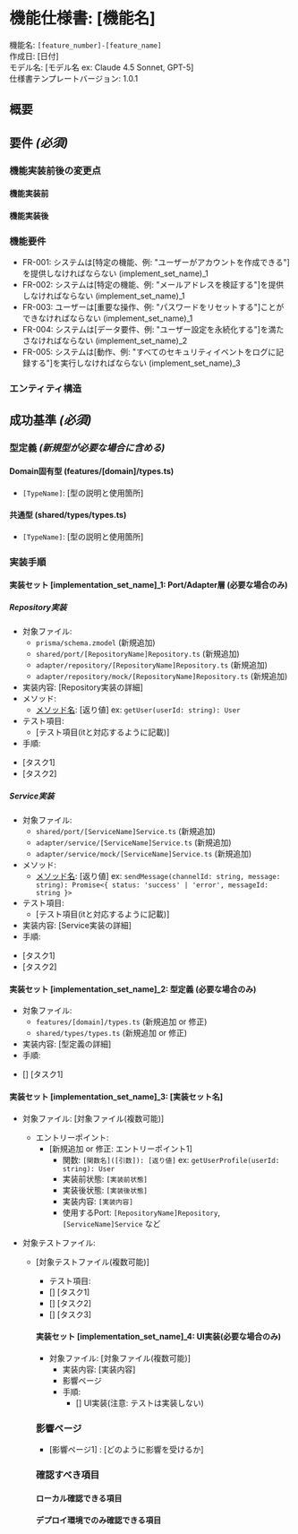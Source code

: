 # 機能仕様書: [機能名]

機能名: `[feature_number]-[feature_name]`  
作成日: [日付]  
モデル名: [モデル名 ex: Claude 4.5 Sonnet, GPT-5]  
仕様書テンプレートバージョン: 1.0.1

## 概要
<!-- 

提供される機能を1行で簡潔に説明してください。

例: 
再注文を1クリックで行う

 -->



## 要件 *(必須)*

<!--
  要対応: このセクションの内容はプレースホルダーです。
  適切な機能要件で埋めてください。
-->

### 機能実装前後の変更点
#### 機能実装前
<!--
  要対応: このセクションの内容はプレースホルダーです。
  関連部分の実装前の状態を記載してください。
-->
#### 機能実装後
<!--
  要対応: このセクションの内容はプレースホルダーです。
  関連部分の実装後の状態を記載してください。
-->

### 機能要件

- FR-001: システムは[特定の機能、例: "ユーザーがアカウントを作成できる"]を提供しなければならない (implement_set_name)_1
- FR-002: システムは[特定の機能、例: "メールアドレスを検証する"]を提供しなければならない (implement_set_name)_1
- FR-003: ユーザーは[重要な操作、例: "パスワードをリセットする"]ことができなければならない (implement_set_name)_1
- FR-004: システムは[データ要件、例: "ユーザー設定を永続化する"]を満たさなければならない (implement_set_name)_2
- FR-005: システムは[動作、例: "すべてのセキュリティイベントをログに記録する"]を実行しなければならない (implement_set_name)_3


### エンティティ構造

<!--
  要対応: エンティティをどのように変更するかを明記してください。なぜ変更するかなども明記してください。
  変更が必要なエンティティはすべて明記してください。
  将来的に必要なカラムは考慮せず、絶対に必要なカラムのみを明記してください。

-->

<!--
  要対応: diffの形式でエンティティの変更点を明記してください。
  例: 
  ```diff
  + model User {
  +   id String @id @default(uuid())
  +   name String
  +   email String @unique
  +   password String
  + }
  ```
-->


## 成功基準 *(必須)*

<!--
  要対応: 測定可能な成功基準を定義してください。
  これらは技術に依存せず、測定可能である必要があります。
-->

### 型定義 *(新規型が必要な場合に含める)*

<!--
  要対応: 新規に定義が必要な型を明記してください。
  不要な型を作っていないかを注意深く確認してください。
-->

#### Domain固有型 (features/[domain]/types.ts)

- `[TypeName]`: [型の説明と使用箇所]

#### 共通型 (shared/types/types.ts)

- `[TypeName]`: [型の説明と使用箇所]

### 実装手順

<!--
  要対応: 実装手順を定義してください。
  ここではTDDを行い、テストを最初に書き、テストを通すための実装を書き、テストを通したらリファクタリングを行うことを行います。実装セットに分け、実装セット内ではTDDを行います。実装セットはモジュールごとに分け、順に実装を行えばすべての機能が実装できるようにしてください。
  各handlerなど実装は最上部にそのファイルに期待される動きを記載する必要があります。この内容は`// TASK: [実装内容]`というコメントで記載する必要があります。
  各実装セットはエントリーポイントがどのような仕様なのかも明記する。エントリーポイントは一つであることが望ましいが複数も可能。
  DTOは作らない。引数と返り値は明確に型を記載する。
  機能の実現に必要かつ、新規作成は編集が必要なcommand/query/flow/repository/serviceはすべて明記する。
-->

#### 実装セット [implementation_set_name]_1: Port/Adapter層 (必要な場合のみ)

<!--
  Repository/Serviceが必要な場合、最初に実装します。
  Port(インターフェース)とAdapter(実装)、Mock実装を含めます。
-->

##### Repository実装

- 対象ファイル:
  - `prisma/schema.zmodel` (新規追加)
  - `shared/port/[RepositoryName]Repository.ts` (新規追加)
  - `adapter/repository/[RepositoryName]Repository.ts` (新規追加)
  - `adapter/repository/mock/[RepositoryName]Repository.ts` (新規追加)
- 実装内容: [Repository実装の詳細]
- メソッド:
  - [メソッド名]([引数]): [返り値] ex: `getUser(userId: string): User`
- テスト項目:
  - [テスト項目(itと対応するように記載)]
- 手順:
<!-- 
手順は上から順に実行すればタスクが完了するようにする。例:
実行すべきコマンドは必ず記載する。
例:
  - [] スキーマファイルを更新(prisma/schema.zmodel)
  - [] `bun run prisma generate`を実行し、schema.zmodelを更新
  - [] Port(インターフェース)定義を作成(adapter/port/[RepositoryName]Repository.ts)
  - [] 本番実装を作成(adapter/repository/[RepositoryName]Repository.ts)
  - [] 本番実装のテストを作成(adapter/repository/[RepositoryName]Repository.test.ts)
  - [] `bun run test adapter/repository/[RepositoryName]Repository.test.ts`を実行しテストが通ることを確認する。テストが通らない場合はエラー内容を確認し、エラー内容に沿って修正を行う。
  - [] Mock実装を作成(adapter/repository/mock/[RepositoryName]Repository.ts)
  - [] Mock実装のテストを作成(adapter/repository/mock/[RepositoryName]Repository.test.ts)
  - [] `bun run test adapter/repository/mock/[RepositoryName]Repository.test.ts`を実行しテストが通ることを確認
  - [] DIコンテナ(shared/container.ts)に登録
  - [] コードスタイルに沿っているか確認し、リファクタリングも合わせて行う。
  - [] リファクタリング後、再度テストを実行し、すべてのテストが通ることを確認
 -->
  - [タスク1]
  - [タスク2]

##### Service実装

- 対象ファイル:
  - `shared/port/[ServiceName]Service.ts` (新規追加)
  - `adapter/service/[ServiceName]Service.ts` (新規追加)
  - `adapter/service/mock/[ServiceName]Service.ts` (新規追加)
- メソッド:
  - [メソッド名]([引数]): [返り値] ex: `sendMessage(channelId: string, message: string): Promise<{ status: 'success' | 'error', messageId: string }>`
- テスト項目:
  - [テスト項目(itと対応するように記載)]
- 実装内容: [Service実装の詳細]
- 手順:
<!-- 
手順は上から順に実行すればタスクが完了するようにする。
実行すべきコマンドは必ず記載する。
例:
  - [] Port(インターフェース)定義を作成(shared/port/[ServiceName]Service.ts)
  - [] 本番実装を作成(adapter/service/[ServiceName]Service.ts)
  - [] 本番実装のテストを作成(adapter/service/[ServiceName]Service.test.ts)
  - [] `bun run test adapter/service/[ServiceName]Service.test.ts`を実行しテストが通ることを確認する。テストが通らない場合はエラー内容を確認し、エラー内容に沿って修正を行う。
  - [] Mock実装を作成(adapter/service/mock/[ServiceName]Service.ts)
  - [] Mock実装のテストを作成(adapter/service/mock/[ServiceName]Service.test.ts)
  - [] `bun run test adapter/service/mock/[ServiceName]Service.test.ts`を実行しテストが通ることを確認
  - [] DIコンテナ(shared/container.ts)に登録
  - [] コードスタイルに沿っているか確認し、リファクタリングも合わせて行う。
  - [] リファクタリング後、再度テストを実行し、すべてのテストが通ることを確認
 -->
  - [タスク1]
  - [タスク2]

#### 実装セット [implementation_set_name]_2: 型定義 (必要な場合のみ)

<!--
  新規型定義が必要な場合、features/<domain>/types.ts または shared/types/types.ts に定義します。
-->

- 対象ファイル:
  - `features/[domain]/types.ts` (新規追加 or 修正)
  - `shared/types/types.ts` (新規追加 or 修正)
- 実装内容: [型定義の詳細]
- 手順:
<!-- 
手順は上から順に実行すればタスクが完了するようにする。例:
  - [] User型を定義(features/[domain]/types.ts)
 -->
  - [] [タスク1]

#### 実装セット [implementation_set_name]_3: [実装セット名] 

<!--
  features/<domain>/command, features/<domain>/query, flows のいずれかの実装セット
  実装セットは1コマンドに対して1つ作成する。「command, query, flow実装」のようにまとめた実装セットは作成せず、「create-todo実装」のように1コマンドに対して1つ作成する。
  このセットのみ以下のように形式が異なることに注意する。
  - command, query, flow実装の場合は必ずエントリーポイントを明記する。
-->

- 対象ファイル: [対象ファイル(複数可能)]
  - エントリーポイント:
    - [新規追加 or 修正: エントリーポイント1]
      - 関数: `[関数名]([引数]): [返り値]` ex: `getUserProfile(userId: string): User`
      - 実装前状態: `[実装前状態]`
      - 実装後状態: `[実装後状態]`
      - 実装内容: `[実装内容]`
      - 使用するPort: `[RepositoryName]Repository`, `[ServiceName]Service` など
- 対象テストファイル: 
  - [対象テストファイル(複数可能)]
    - テスト項目:

    <!-- 
  例:
  - 会員登録済みのユーザーのみクーポンを取得できる
  - 会員登録していないユーザーがクーポンを取得しようとした場合はエラーがthrowされる
  - クーポンが存在しない場合はエラーがthrowされる
  - すでに取得したクーポンを再度取得しようとした場合はエラーがthrowされる
     -->

      - [会員登録済みのユーザーのみクーポンを取得できる]


- 実装内容: [実装内容]
<!-- 
手順は上から順に実行すればタスクが完了するようにする。
RED, GREEN, REFACOTRを意識して実装を行う。ファイル編集が必要な場合は必ずファイル名を例のように記載する。また、テストも項目名を必ず記載する。実行すべきコマンドも全て記載する。

例:
  - [] getUserCouponテストを作成(features/[domain]/command/[CommandName]/handler.test.ts)
    - 会員登録済みのユーザーのみクーポンを取得できる
    - 会員登録していないユーザーがクーポンを取得しようとした場合はエラーがthrowされる
    - クーポンが存在しない場合はエラーがthrowされる
    - すでに取得したクーポンを再度取得しようとした場合はエラーがthrowされる
  - [] getUserCouponを実装(features/[domain]/command/[CommandName]/handler.ts)
  - [] `bun run test features/[domain]/command/[CommandName]/handler.test.ts`を実行しテストが通ることを確認する。テストが通らない場合はエラー内容を確認し、エラー内容に沿って修正を行う。
  - [] コードスタイルを参考にしながらリファクタリングを行う(features/[domain]/command/[CommandName]/handler.ts)
  - [] `bun run test features/[domain]/command/[CommandName]/handler.test.ts`を実行しテストが通ることを確認する。テストが通らない場合はエラー内容を確認し、エラー内容に沿って修正を行う。

 -->

  - [] [タスク1]
  - [] [タスク2]
  - [] [タスク3]

  
#### 実装セット [implementation_set_name]_4: UI実装(必要な場合のみ)
<!--
  要対応: UI実装が必要な場合、UI実装を定義してください。
  ここではUI実装を定義してください。UIテストは実装しない。したがってroute以下にテストファイルは作成しない。
-->

- 対象ファイル: [対象ファイル(複数可能)]
  - 実装内容: [実装内容]
  - 影響ページ
  - 手順:
    - [] UI実装(注意: テストは実装しない)
    


### 影響ページ

<!--
  要対応: 影響ページを定義してください。
  ここでは影響ページを定義してください。
-->

- [影響ページ1] : [どのように影響を受けるか]

### 確認すべき項目
<!--
  要対応: ユーザーが動作確認を行うべき項目を定義してください。
  何を確認するべきか？は実装と同じくらい重要です。ユーザーが漏れなく動作確認し、問題があれば気がつけるように明記してください。
-->

#### ローカル確認できる項目
<!--
  要対応: ローカル確認できる項目を定義してください。
  - [項目1]: 
    確認すべき理由: {なぜ確認するべきか？}
    確認すべき内容:{何を確認するべきか？　あるべき状態や、期待する結果を明記してください。}
    確認方法:{どのように確認するべきか？　ローカルでの確認方法を明記してください。}
-->
#### デプロイ環境でのみ確認できる項目
<!--
  要対応: デプロイ環境でのみ確認できる項目を定義してください。
  - [項目1]: 
    確認すべき理由: {なぜ確認するべきか？}
    確認すべき内容:{何を確認するべきか？　あるべき状態や、期待する結果を明記してください。}
    確認方法:{どのように確認するべきか？　デプロイ環境での確認方法を明記してください。}
-->